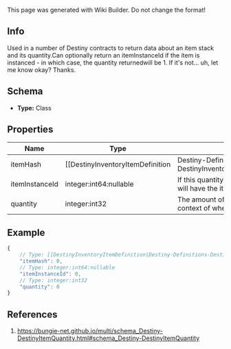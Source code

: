 <span class="wiki-builder">This page was generated with Wiki Builder. Do not change the format!</span>

## Info
Used in a number of Destiny contracts to return data about an item stack and its quantity.Can optionally return an itemInstanceId if the item is instanced - in which case, the quantity returnedwill be 1.  If it's not... uh, let me know okay?  Thanks.

## Schema
* **Type:** Class

## Properties
Name | Type | Description
---- | ---- | -----------
itemHash | [[DestinyInventoryItemDefinition|Destiny-Definitions-DestinyInventoryItemDefinition]]:ManifestDefinition:integer:uint32 | The hash identifier for the item in question.  Use it to look up the item's DestinyInventoryItemDefinition.
itemInstanceId | integer:int64:nullable | If this quantity is referring to a specific instance of an item, this will have the item's instance ID.Normally, this will be null.
quantity | integer:int32 | The amount of the item needed/available depending on the context of where DestinyItemQuantity is being used.

## Example
```javascript
{
    // Type: [[DestinyInventoryItemDefinition|Destiny-Definitions-DestinyInventoryItemDefinition]]:ManifestDefinition:integer:uint32
    "itemHash": 0,
    // Type: integer:int64:nullable
    "itemInstanceId": 0,
    // Type: integer:int32
    "quantity": 0
}

```

## References
1. https://bungie-net.github.io/multi/schema_Destiny-DestinyItemQuantity.html#schema_Destiny-DestinyItemQuantity
